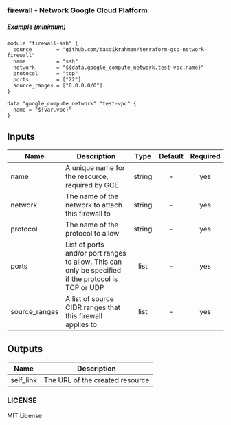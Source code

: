 ### firewall - Network Google Cloud Platform 

##### Example (minimum)

```hcl
module "firewall-ssh" {
  source        = "github.com/tasdikrahman/terraform-gcp-network-firewall"
  name          = "ssh"
  network       = "${data.google_compute_network.test-vpc.name}"
  protocol      = "tcp"
  ports         = ["22"]
  source_ranges = ["0.0.0.0/0"]
}

data "google_compute_network" "test-vpc" {
  name = "${var.vpc}"
}
```

## Inputs

| Name | Description | Type | Default | Required |
|------|-------------|:----:|:-----:|:-----:|
| name | A unique name for the resource, required by GCE | string | - | yes|
| network | The name of the network to attach this firewall to | string | - | yes |
| protocol | The name of the protocol to allow | string | - | yes |
| ports |  List of ports and/or port ranges to allow. This can only be specified if the protocol is TCP or UDP | list | - | yes |
| source_ranges |  A list of source CIDR ranges that this firewall applies to | list | - | yes |

## Outputs

| Name | Description |
|------|-------------|
| self_link | The URL of the created resource |

### LICENSE

MIT License
